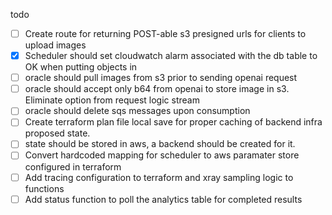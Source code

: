 todo
- [ ] Create route for returning POST-able s3 presigned urls for clients to upload images
- [X] Scheduler should set cloudwatch alarm associated with the db table to OK when putting objects in
- [ ] oracle should pull images from s3 prior to sending openai request
- [ ] oracle should accept only b64 from openai to store image in s3. Eliminate option from request logic stream
- [ ] oracle should delete sqs messages upon consumption
- [ ] Create terraform plan file local save for proper caching of backend infra proposed state. 
- [ ] state should be stored in aws, a backend should be created for it.
- [ ] Convert hardcoded mapping for scheduler to aws paramater store configured in terraform
- [ ] Add tracing configuration to terraform and xray sampling logic to functions
- [ ] Add status function to poll the analytics table for completed results